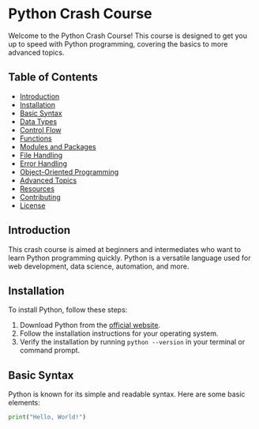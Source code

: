 # Python Crash Course

Welcome to the Python Crash Course! This course is designed to get you up to speed with Python programming, covering the basics to more advanced topics.

## Table of Contents

- [Introduction](#introduction)
- [Installation](#installation)
- [Basic Syntax](#basic-syntax)
- [Data Types](#data-types)
- [Control Flow](#control-flow)
- [Functions](#functions)
- [Modules and Packages](#modules-and-packages)
- [File Handling](#file-handling)
- [Error Handling](#error-handling)
- [Object-Oriented Programming](#object-oriented-programming)
- [Advanced Topics](#advanced-topics)
- [Resources](#resources)
- [Contributing](#contributing)
- [License](#license)

## Introduction

This crash course is aimed at beginners and intermediates who want to learn Python programming quickly. Python is a versatile language used for web development, data science, automation, and more.

## Installation

To install Python, follow these steps:

1. Download Python from the [official website](https://www.python.org/).
2. Follow the installation instructions for your operating system.
3. Verify the installation by running `python --version` in your terminal or command prompt.

## Basic Syntax

Python is known for its simple and readable syntax. Here are some basic elements:

```python
print("Hello, World!")
